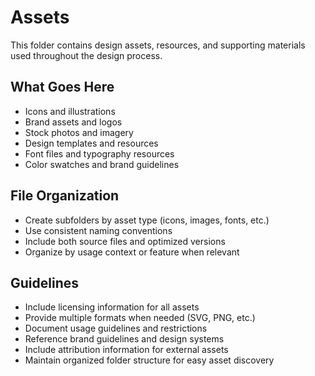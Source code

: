# Assets

This folder contains design assets, resources, and supporting materials used throughout the design process.

## What Goes Here
- Icons and illustrations
- Brand assets and logos
- Stock photos and imagery
- Design templates and resources
- Font files and typography resources
- Color swatches and brand guidelines

## File Organization
- Create subfolders by asset type (icons, images, fonts, etc.)
- Use consistent naming conventions
- Include both source files and optimized versions
- Organize by usage context or feature when relevant

## Guidelines
- Include licensing information for all assets
- Provide multiple formats when needed (SVG, PNG, etc.)
- Document usage guidelines and restrictions
- Reference brand guidelines and design systems
- Include attribution information for external assets
- Maintain organized folder structure for easy asset discovery
